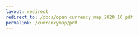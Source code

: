 ```yaml
---
layout: redirect
redirect_to: /docs/open_currency_map_2020_10.pdf
permalink: /currencymap/pdf
---
```

